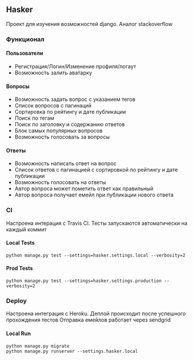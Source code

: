 ## Hasker
Проект для изучения возможностей django.
Аналог stackoverflow

### Функционал

#### Пользователи
 - Регистрация/Логин/Изменение профиля/логаут
 - Возможность залить аватарку
 
#### Вопросы
 - Возможность задать вопрос с указанием тегов
 - Список вопросов с пагинаций
 - Сортировка по рейтингу и дате публикации
 - Поиск по тегам
 - Поиск по заголовку и содержанию ответов
 - Блок самых популярных вопросов
 - Возможность голосовать за вопросы
 
#### Ответы
 - Возможность написать ответ на вопрос
 - Список ответов с пагинацией c сортировкой по рейтингу и дате публикации
 - Возможность голосовать на ответы
 - Автор вопроса может пометить ответ как правильный
 - Автор вопроса получает емейл при публикации нового ответа
 
### СI
Наcтроена интерация с Travis CI.
Тесты запускаются автоматически на каждый коммит


#### Local Tests
```
python manage.py test --settings=hasker.settings.local --verbosity=2
```

#### Prod Tests
```
python manage.py test --settings=hasker.settings.production --verbosity=2
```

### Deploy
Настроена интеграция с Heroku.
Деплой происходит после успешного прохождения тестов
Отправка емейлов работает через sendgrid

#### Local Run
```
python manage.py migrate
python manage.py runserver --settings.hasker.local
```
